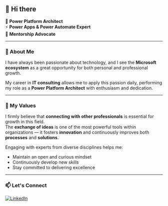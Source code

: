 ## 👋 Hi there

🚀 **Power Platform Architect**  
⚡ **Power Apps & Power Automate Expert**  
📓 **Mentorship Advocate**

---

### 🧠 About Me

I have always been passionate about technology, and I see the **Microsoft ecosystem** as a great opportunity for both personal and professional growth.  

My career in **IT consulting** allows me to apply this passion daily, performing my role as a **Power Platform Architect** with enthusiasm and dedication.

---

### 🤝 My Values

I firmly believe that **connecting with other professionals** is essential for growth in this field.  
The **exchange of ideas** is one of the most powerful tools within organizations — it fosters **innovation** and continuously improves both **processes** and **solutions**.

Engaging with experts from diverse disciplines helps me:

- Maintain an open and curious mindset  
- Continuously develop new skills  
- Stay committed to delivering excellence

---

### 📫 Let's Connect
[![LinkedIn](https://img.shields.io/badge/LinkedIn-blue?style=for-the-badge&logo=linkedin)](https://www.linkedin.com/in/cosimo-grassi/)

